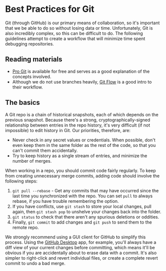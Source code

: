 # Best Practices for Git

Git (through GitHub) is our primary means of collaboration, so it's important that we be able to do so without losing data or time. Unfortunately, Git is also incredibly complex, so this can be difficult to do. The following guidelines attempt to create a workflow that will minimize time spent debugging repositories.

## Reading materials

* [Pro Git](https://git-scm.com/book/en/v2) is available for free and serves as a good explanation of the concepts involved.
* Although we do not use branches heavily, [Git Flow](https://guides.github.com/introduction/flow/) is a good intro to their workflow.

## The basics

A Git repo is a chain of historical snapshots, each of which depends on the previous snapshot. Because there's a strong, cryptographically-signed relationship between entries in the repo history, it's very difficult (if not impossible) to edit history in Git. Our priorities, therefore, are:

* Never check in any secret values or credentials. When possible, don't even keep them in the same folder as the rest of the code, so that you can't commit them accidentally.
* Try to keep history as a single stream of entries, and minimize the number of merges.

When working in a repo, you should commit code fairly regularly. To keep from creating unnecessary merge commits, adding code should involve the following steps:

1. `git pull --rebase` - Get any commits that may have occurred since the last time you synchronized with the repo. You can set `pull` to always rebase, if you have trouble remembering the option.
1. If you have conflicts, use `git stash` to store your local changes, pull again, then `git stash pop` to unshelve your changes back into the folder.
1. `git status` to check that there aren't any spurious deletions or oddities.
1. Finally, `git commit` to add changes and `git push` to send them to the remote repo.

We strongly recommend using a GUI client for GitHub to simplify this process. Using the [GitHub Desktop](https://desktop.github.com) app, for example, you'll always have a diff view of your current changes before committing, which means it'll be obvious if you are accidentally about to erase data with a commit. It's also simpler to right-click and revert individual files, or create a complete revert commit to undo a bad merge.